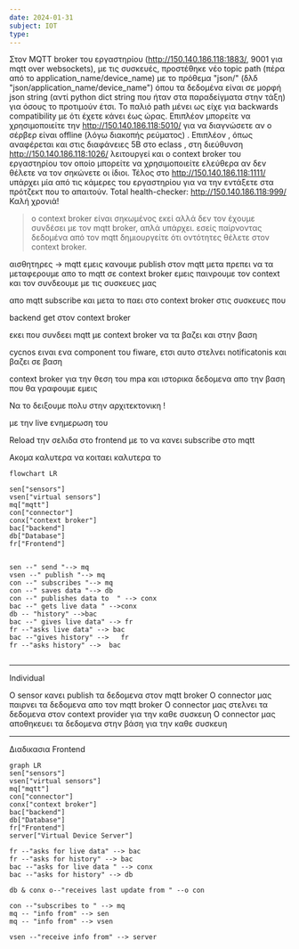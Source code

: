 ```yaml
---
date: 2024-01-31
subject: IOT
type: 
---
```


Στον MQTT broker του εργαστηρίου (http://150.140.186.118:1883/, 9001 για mqtt over websockets), με τις συσκευές, προστέθηκε νέο topic path (πέρα από το application_name/device_name) με το πρόθεμα "json/" (δλδ "json/application_name/device_name") όπου τα δεδομένα είναι σε μορφή json string (αντί python dict string που ήταν στα παραδείγματα στην τάξη) για όσους το προτιμούν έτσι. Το παλιό path μένει ως είχε για backwards compatibility με ότι έχετε κάνει έως ώρας. Επιπλέον μπορείτε να χρησιμοποιείτε την http://150.140.186.118:5010/ για να διαγνώσετε αν ο σέρβερ είναι offline (λόγω διακοπής ρεύματος) . Επιπλέον , όπως αναφέρεται και στις διαφάνειες 5B στο eclass , στη διεύθυνση http://150.140.186.118:1026/ λειτουργεί και ο context broker του εργαστηρίου τον οποίο μπορείτε να χρησιμοποιείτε ελεύθερα αν δεν θέλετε να τον σηκώνετε οι ίδιοι. Τέλος στο http://150.140.186.118:1111/ υπάρχει μία από τις κάμερες του εργαστηρίου για να την εντάξετε στα πρότζεκτ που το απαιτούν. Total health-checker: http://150.140.186.118:999/ Καλή χρονιά!


> ο context broker είναι σηκωμένος εκεί αλλά δεν τον έχουμε συνδέσει με τον mqtt broker, απλά υπάρχει. εσείς παίρνοντας δεδομένα από τον mqtt δημιουργείτε ότι οντότητες θέλετε στον context broker.


αισθητηρες -> mqtt 
εμεις κανουμε publish στον mqtt 
μετα πρεπει να τα μεταφερουμε απο το mqtt σε context broker 
εμεις παινρουμε τον context και τον συνδεουμε με τις συσκευες μας

απο mqtt subscribe
και μετα το παει στο context broker στις συσκευες που 

backend get στον context broker 

εκει που συνδεει mqtt με context broker να τα βαζει και στην βαση 

cycnos ειναι ενα component του fiware, ετσι αυτο στελνει notificatonis και βαζει σε βαση 

context broker για την θεση του mpa και ιστορικα δεδομενα απο την βαση που θα γραφουμε εμεις 

Να το δειξουμε πολυ στην αρχιτεκτονικη ! 

με την live ενημερωση του 


Reload την σελιδα στο frontend με το να κανει subscribe στο mqtt 

Ακομα καλυτερα να κοιταει καλυτερα το 

```mermaid
flowchart LR

sen["sensors"]
vsen["virtual sensors"]
mq["mqtt"]
con["connector"]
conx["context broker"]
bac["backend"]
db["Database"]
fr["Frontend"]


sen --" send "--> mq 
vsen --" publish "--> mq
con --" subscribes "--> mq
con --" saves data "--> db
con --" publishes data to  " --> conx 
bac --" gets live data " -->conx
db -- "history" -->bac
bac --" gives live data" --> fr
fr --"asks live data" --> bac
bac --"gives history" -->   fr
fr --"asks history" -->  bac


```


---- 

Individual 

Ο sensor κανει publish τα δεδομενα στον mqtt broker 
O connector μας παιρνει τα δεδομενα απο τον mqtt broker 
Ο connector μας στελνει τα δεδομενα στον context provider για την καθε συσκευη 
Ο connector μας αποθηκευει τα δεδομενα στην βάση για την καθε συσκευη 




----

Διαδικασια Frontend 


```mermaid
graph LR
sen["sensors"]
vsen["virtual sensors"]
mq["mqtt"]
con["connector"]
conx["context broker"]
bac["backend"]
db["Database"]
fr["Frontend"]
server["Virtual Device Server"]

fr --"asks for live data" --> bac
fr --"asks for history" --> bac
bac --"asks for live data " --> conx
bac --"asks for history" --> db

db & conx o--"receives last update from " --o con

con --"subscribes to " --> mq
mq -- "info from" --> sen
mq -- "info from" --> vsen

vsen --"receive info from" --> server


```


